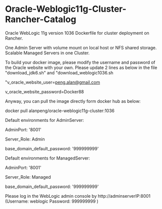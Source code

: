 # Oracle-Weblogic11g-Cluster-Rancher-Catalog
Oracle WebLogic 11g version 1036 Dockerfile for cluster deployment on Rancher.

One Admin Server with volume mount on local host or NFS shared storage.
Scalable Managed Servers in one Cluster.

To build your docker image, please modify the username and password of the Oracle website with your own.
Please update 2 lines as below in the file "download_jdk6.sh" and "download_weblogic1036.sh

"v_oracle_website_user=peng.alan@gmail.com

v_oracle_website_password=Docker88

Anyway, you can pull the image directly form docker hub as below:

docker pull alanpeng/oracle-weblogic11g-cluster:1036

Default environments for AdminServer:

  AdminPort: '8001'

  Server_Role: Admin

  base_domain_default_password: '999999999'

Default environments for ManagedServer:

  AdminPort: '8001'
  
  Server_Role: Managed
  
  base_domain_default_password: '999999999'

Please log in the WebLogic admin console by http://adminserverIP:8001 (Username: weblogic   Password: 999999999 )
